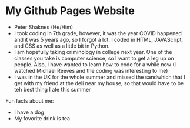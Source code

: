 # My Github Pages Website

* Peter Shaknes (He/Him)
* I took coding in 7th grade, however, it was the year COVID happened and it was 5 years ago, so I forgot a lot. I coded in HTML, JAVAScript, and CSS as well as a little bit in Python.
* I am hopefully taking criminology in college next year. One of the classes you take is computer science, so I want to get a leg up on people. Also, I have wanted to learn how to code for a while now (I watched Michael Reeves and the coding was interesting to me)
* I was in the UK for the whole summer and missed the sandwhich that I get with my friend at the deli near my house, so that would have to be teh best thing I ate this summer

Fun facts about me:
* I have a dog 
* My fovorite drink is tea
